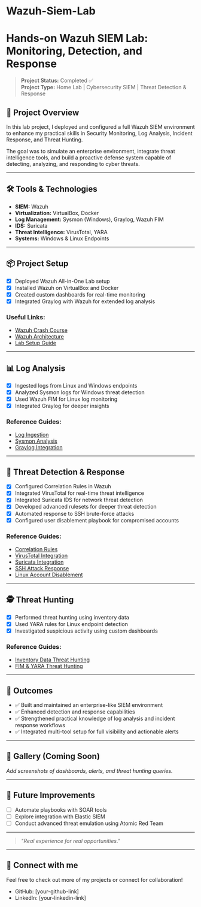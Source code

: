 # Wazuh-Siem-Lab

# Hands-on Wazuh SIEM Lab: Monitoring, Detection, and Response

> **Project Status:** Completed ✅  
> **Project Type:** Home Lab | Cybersecurity SIEM | Threat Detection & Response

## 📝 Project Overview
In this lab project, I deployed and configured a full Wazuh SIEM environment to enhance my practical skills in Security Monitoring, Log Analysis, Incident Response, and Threat Hunting. 

The goal was to simulate an enterprise environment, integrate threat intelligence tools, and build a proactive defense system capable of detecting, analyzing, and responding to cyber threats.

---

## 🛠️ Tools & Technologies
- **SIEM:** Wazuh
- **Virtualization:** VirtualBox, Docker
- **Log Management:** Sysmon (Windows), Graylog, Wazuh FIM
- **IDS:** Suricata
- **Threat Intelligence:** VirusTotal, YARA
- **Systems:** Windows & Linux Endpoints

---

## 📦 Project Setup
- [x] Deployed Wazuh All-in-One Lab setup
- [x] Installed Wazuh on VirtualBox and Docker
- [x] Created custom dashboards for real-time monitoring
- [x] Integrated Graylog with Wazuh for extended log analysis

### Useful Links:
- [Wazuh Crash Course](https://lnkd.in/dQgmwpfR)
- [Wazuh Architecture](https://lnkd.in/dpG6iYuQ)
- [Lab Setup Guide](https://lnkd.in/d4TbFJau)

---

## 📊 Log Analysis
- [x] Ingested logs from Linux and Windows endpoints
- [x] Analyzed Sysmon logs for Windows threat detection
- [x] Used Wazuh FIM for Linux log monitoring
- [x] Integrated Graylog for deeper insights

### Reference Guides:
- [Log Ingestion](https://lnkd.in/dym9fFxq)
- [Sysmon Analysis](https://lnkd.in/djvb9sZP)
- [Graylog Integration](https://lnkd.in/d2BxixuY)

---

## 🚨 Threat Detection & Response
- [x] Configured Correlation Rules in Wazuh
- [x] Integrated VirusTotal for real-time threat intelligence
- [x] Integrated Suricata IDS for network threat detection
- [x] Developed advanced rulesets for deeper threat detection
- [x] Automated response to SSH brute-force attacks
- [x] Configured user disablement playbook for compromised accounts

### Reference Guides:
- [Correlation Rules](https://lnkd.in/dHtXuXB5)
- [VirusTotal Integration](https://lnkd.in/dT6YnfpE)
- [Suricata Integration](https://lnkd.in/dH4R4J-s)
- [SSH Attack Response](https://lnkd.in/d9eWmQUb)
- [Linux Account Disablement](https://lnkd.in/dAsW4jjt)

---

## 🕵️ Threat Hunting
- [x] Performed threat hunting using inventory data
- [x] Used YARA rules for Linux endpoint detection
- [x] Investigated suspicious activity using custom dashboards

### Reference Guides:
- [Inventory Data Threat Hunting](https://lnkd.in/dB97vg-f)
- [FIM & YARA Threat Hunting](https://lnkd.in/dAwEkarW)

---

## 📝 Outcomes
- ✅ Built and maintained an enterprise-like SIEM environment
- ✅ Enhanced detection and response capabilities
- ✅ Strengthened practical knowledge of log analysis and incident response workflows
- ✅ Integrated multi-tool setup for full visibility and actionable alerts

---

## 📸 Gallery (Coming Soon)
_Add screenshots of dashboards, alerts, and threat hunting queries._

---

## 📂 Future Improvements
- [ ] Automate playbooks with SOAR tools
- [ ] Explore integration with Elastic SIEM
- [ ] Conduct advanced threat emulation using Atomic Red Team

---

> _"Real experience for real opportunities."_

---

## 🔗 Connect with me
Feel free to check out more of my projects or connect for collaboration!

- GitHub: [your-github-link]
- LinkedIn: [your-linkedin-link]
